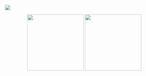 ![](https://komarev.com/ghpvc/?username=werytens)

<div align = "center">
  <img height="180em" src="https://github-readme-stats.vercel.app/api/top-langs/?username=werytens&theme=radical&layout=compact&langs_count=8&hide=Shell&card_width=400" />
 
  <img height="180em" src ="https://github-readme-stats.vercel.app/api?username=werytens&show_icons=true&theme=radical">
</div><br>

<!-- <div align = "center">
  <h3>Stack:</h3>
  <img src = "https://camo.githubusercontent.com/b4385df332a8388555b70eaa0281f547690043483bb511483394dc227f4d63ad/68747470733a2f2f696d672e736869656c64732e696f2f62616467652f2d4a6176615363726970742d3333333333333f7374796c653d666f722d7468652d6261646765266c6f676f3d6a617661736372697074" style="max-width: 100%;">
  <img src = "https://img.shields.io/badge/TypeScript-343434?style=for-the-badge&logo=TypeScript" style="max-width: 100%;">
  <img src = "https://img.shields.io/badge/GIT-343434?style=for-the-badge&logo=GIT" style="max-width: 100%;">
  <img src = "https://img.shields.io/badge/CSHARP-343434?style=for-the-badge&logo=CSHARP" style="max-width: 100%;">
  <img src = "https://img.shields.io/badge/SQLITE-343434?style=for-the-badge&logo=SQLITE" style="max-width: 100%;">
 <img src = "https://camo.githubusercontent.com/01d63b85d7f578500992563f534bfea8da5ad523c963a1e6581a920444370cba/68747470733a2f2f696d672e736869656c64732e696f2f62616467652f2d507974686f6e2d3333333333333f7374796c653d666f722d7468652d6261646765266c6f676f3d707974686f6e" style="max-width: 100%;">
 <img src = "https://camo.githubusercontent.com/e9829fca409a6a4e7a65883a56c5f3e745a3ad04b476f4355d710057520b0fdc/68747470733a2f2f696d672e736869656c64732e696f2f62616467652f2d48544d4c352d3333333333333f7374796c653d666f722d7468652d6261646765266c6f676f3d48544d4c35" style="max-width: 100%;">
 <img src = "https://img.shields.io/badge/CSS3-343434?style=for-the-badge&logo=CSS3" style="max-width: 100%;">
 <img src = "https://img.shields.io/badge/Solidity-343434?style=for-the-badge&logo=Solidity" style="max-width: 100%;">
 <img src = "https://img.shields.io/badge/MySQL-343434?style=for-the-badge&logo=MySQL" style="max-width: 100%;">
  <br>
  <h3>Programs:</h3>
  <img src = "https://img.shields.io/badge/Figma-343434?style=for-the-badge&logo=Figma" style="max-width: 100%;">
  <img src = "https://img.shields.io/badge/Visual%20Studio-Code-343434?style=for-the-badge&logo=VisualStudio" style="max-width: 100%;">
  <img src = "https://img.shields.io/badge/Photoshop-343434?style=for-the-badge&logo=AdobePhotoshop" style="max-width: 100%;">
  <img src = "https://img.shields.io/badge/Atom-343434?style=for-the-badge&logo=Atom" style="max-width: 100%;">
</div><br> -->

